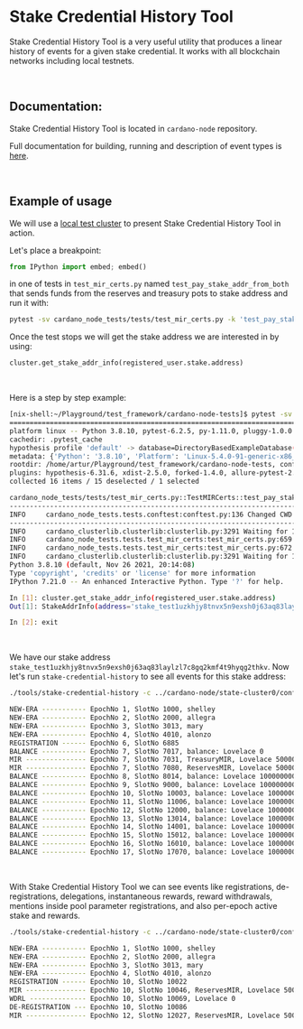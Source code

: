 # Stake Credential History Tool


Stake Credential History Tool is a very useful utility that produces a linear history of events for a given stake credential.
It works with all blockchain networks including local testnets.

</br>

## Documentation:

Stake Credential History Tool is located in `cardano-node` repository.

Full documentation for building, running and description of event types is [here](https://github.com/input-output-hk/cardano-node/blob/master/cardano-client-demo/Stake-Credential-History.md).

</br>

## Example of usage

We will use a [local test cluster](https://github.com/input-output-hk/cardano-node-tests/blob/master/doc/running_local_cluster.md) to present Stake Credential History Tool in action.


Let's place a breakpoint:


```python
from IPython import embed; embed()
```

in one of tests in `test_mir_certs.py` named `test_pay_stake_addr_from_both` that sends funds from the reserves and treasury pots to stake address and run it with:


```sh
pytest -sv cardano_node_tests/tests/test_mir_certs.py -k 'test_pay_stake_addr_from_both'
```

Once the test stops we will get the stake address we are interested in by using:

```python
cluster.get_stake_addr_info(registered_user.stake.address)
```

</br>

Here is a step by step example:


```sh
[nix-shell:~/Playground/test_framework/cardano-node-tests]$ pytest -sv cardano_node_tests/tests/test_mir_certs.py -k 'test_pay_stake_addr_from_both'
==================================================================================================================================== test session starts ====================================================================================================================================
platform linux -- Python 3.8.10, pytest-6.2.5, py-1.11.0, pluggy-1.0.0 -- /home/artur/Playground/test_framework/cardano-node-tests/.env/bin/python3
cachedir: .pytest_cache
hypothesis profile 'default' -> database=DirectoryBasedExampleDatabase('/home/artur/Playground/test_framework/cardano-node-tests/.hypothesis/examples')
metadata: {'Python': '3.8.10', 'Platform': 'Linux-5.4.0-91-generic-x86_64-with-glibc2.29', 'Packages': {'pytest': '6.2.5', 'py': '1.11.0', 'pluggy': '1.0.0'}, 'Plugins': {'hypothesis': '6.31.6', 'xdist': '2.5.0', 'forked': '1.4.0', 'allure-pytest': '2.9.45', 'html': '3.1.1', 'order': '1.0.0', 'metadata': '1.11.0'}, 'cardano-node': '1.31.0', 'cardano-node rev': '2cbe363874d0261bc62f52185cf23ed492cf4859', 'ghc': 'ghc-8.10', 'cardano-node-tests rev': '950bcf9c5417388cc50aeff09b5cb078c8dd1df7', 'cardano-node-tests url': 'https://github.com/input-output-hk/cardano-node-tests/tree/950bcf9c5417388cc50aeff09b5cb078c8dd1df7', 'CARDANO_NODE_SOCKET_PATH': '/home/artur/Playground/test_framework/cardano-node/state-cluster0/bft1.socket', 'cardano-cli exe': '/nix/store/k07rnxyzyka72678qjjpnnng9z0hwcak-cardano-cli-exe-cardano-cli-1.31.0/bin/cardano-cli', 'HAS_DBSYNC': 'True', 'db-sync': '12.0.0', 'db-sync rev': '9d0180571482ee4c6acb6fbc6bf55b5a4e2ee833', 'db-sync ghc': 'ghc-8.10', 'db-sync exe': '/nix/store/ykfw353myymhmv8v70x61kb37n5pm4ps-cardano-db-sync-exe-cardano-db-sync-12.0.0/bin/cardano-db-sync'}
rootdir: /home/artur/Playground/test_framework/cardano-node-tests, configfile: pytest.ini
plugins: hypothesis-6.31.6, xdist-2.5.0, forked-1.4.0, allure-pytest-2.9.45, html-3.1.1, order-1.0.0, metadata-1.11.0
collected 16 items / 15 deselected / 1 selected

cardano_node_tests/tests/test_mir_certs.py::TestMIRCerts::test_pay_stake_addr_from_both
-------------------------------------------------------------------------------------------------------------------------------------- live log setup ---------------------------------------------------------------------------------------------------------------------------------------
INFO     cardano_node_tests.tests.conftest:conftest.py:136 Changed CWD to '/run/user/1000/pytest-of-artur/pytest-0'.
--------------------------------------------------------------------------------------------------------------------------------------- live log call ---------------------------------------------------------------------------------------------------------------------------------------
INFO     cardano_clusterlib.clusterlib:clusterlib.py:3291 Waiting for 18.40 sec for slot no 7005.
INFO     cardano_node_tests.tests.test_mir_certs:test_mir_certs.py:659 Submitting MIR cert for tranferring funds from treasury to 'stake_test1uzkhjy8tnvx5n9exsh0j63aq83laylzl7c8gq2kmf4t9hyqg2thkv' in epoch 7 on cluster instance 0
INFO     cardano_node_tests.tests.test_mir_certs:test_mir_certs.py:672 Submitting MIR cert for tranferring funds from reserves to 'stake_test1uzkhjy8tnvx5n9exsh0j63aq83laylzl7c8gq2kmf4t9hyqg2thkv' in epoch 7 on cluster instance 0
INFO     cardano_clusterlib.clusterlib:clusterlib.py:3291 Waiting for 184.20 sec for slot no 8005.
Python 3.8.10 (default, Nov 26 2021, 20:14:08)
Type 'copyright', 'credits' or 'license' for more information
IPython 7.21.0 -- An enhanced Interactive Python. Type '?' for help.

In [1]: cluster.get_stake_addr_info(registered_user.stake.address)
Out[1]: StakeAddrInfo(address='stake_test1uzkhjy8tnvx5n9exsh0j63aq83laylzl7c8gq2kmf4t9hyqg2thkv', delegation='', reward_account_balance=100000000)

In [2]: exit
```

</br>

We have our stake address `stake_test1uzkhjy8tnvx5n9exsh0j63aq83laylzl7c8gq2kmf4t9hyqg2thkv`.
Now let's run `stake-credential-history` to see all events for this stake address:



```sh
./tools/stake-credential-history -c ../cardano-node/state-cluster0/config-bft1.json -s ../cardano-node/state-cluster0/bft1.socket --stake-address-bech32 stake_test1uzkhjy8tnvx5n9exsh0j63aq83laylzl7c8gq2kmf4t9hyqg2thkv

NEW-ERA ----------- EpochNo 1, SlotNo 1000, shelley
NEW-ERA ----------- EpochNo 2, SlotNo 2000, allegra
NEW-ERA ----------- EpochNo 3, SlotNo 3013, mary
NEW-ERA ----------- EpochNo 4, SlotNo 4010, alonzo
REGISTRATION ------ EpochNo 6, SlotNo 6885
BALANCE ----------- EpochNo 7, SlotNo 7017, balance: Lovelace 0
MIR --------------- EpochNo 7, SlotNo 7031, TreasuryMIR, Lovelace 50000000
MIR --------------- EpochNo 7, SlotNo 7080, ReservesMIR, Lovelace 50000000
BALANCE ----------- EpochNo 8, SlotNo 8014, balance: Lovelace 100000000
BALANCE ----------- EpochNo 9, SlotNo 9000, balance: Lovelace 100000000
BALANCE ----------- EpochNo 10, SlotNo 10003, balance: Lovelace 100000000
BALANCE ----------- EpochNo 11, SlotNo 11006, balance: Lovelace 100000000
BALANCE ----------- EpochNo 12, SlotNo 12000, balance: Lovelace 100000000
BALANCE ----------- EpochNo 13, SlotNo 13014, balance: Lovelace 100000000
BALANCE ----------- EpochNo 14, SlotNo 14001, balance: Lovelace 100000000
BALANCE ----------- EpochNo 15, SlotNo 15012, balance: Lovelace 100000000
BALANCE ----------- EpochNo 16, SlotNo 16010, balance: Lovelace 100000000
BALANCE ----------- EpochNo 17, SlotNo 17070, balance: Lovelace 100000000
```

</br>

With Stake Credential History Tool we can see events like registrations, de-registrations, delegations, instantaneous rewards, reward withdrawals, mentions inside pool parameter registrations, and also per-epoch active stake and rewards.


```sh
./tools/stake-credential-history -c ../cardano-node/state-cluster0/config-bft1.json -s ../cardano-node/state-cluster0/bft1.socket --stake-address-bech32 stake_test1upfgrjq2wpd2k9lgw5744d3dlh0c88m7vev9qng5m7khtag5l8cmw

NEW-ERA ----------- EpochNo 1, SlotNo 1000, shelley
NEW-ERA ----------- EpochNo 2, SlotNo 2000, allegra
NEW-ERA ----------- EpochNo 3, SlotNo 3013, mary
NEW-ERA ----------- EpochNo 4, SlotNo 4010, alonzo
REGISTRATION ------ EpochNo 10, SlotNo 10022
MIR --------------- EpochNo 10, SlotNo 10046, ReservesMIR, Lovelace 50000000000000
WDRL -------------- EpochNo 10, SlotNo 10069, Lovelace 0
DE-REGISTRATION --- EpochNo 10, SlotNo 10086
MIR --------------- EpochNo 12, SlotNo 12027, ReservesMIR, Lovelace 50000000000000
```
